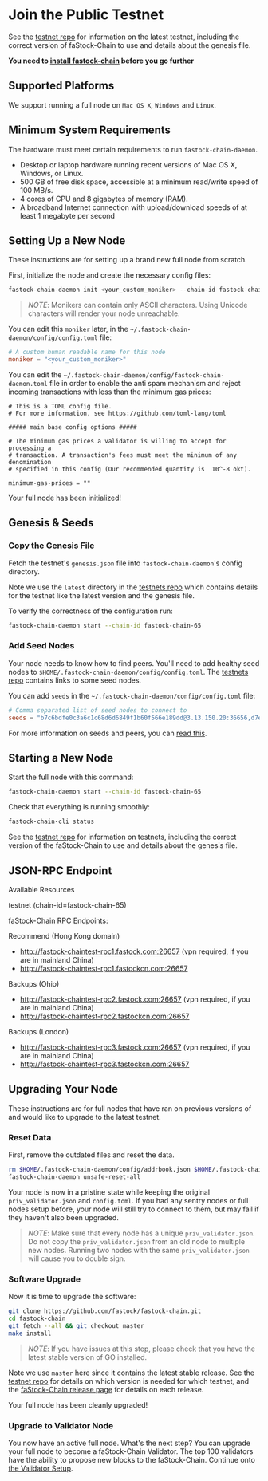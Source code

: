<!--
order: 4
-->

# Join the Public Testnet 

See the [testnet repo](https://github.com/fastock/testnets) for
information on the latest testnet, including the correct version
of faStock-Chain to use and details about the genesis file.

**You need to [install fastock-chain](./install-fastock-chain.html) before you go further**

## Supported Platforms

We support running a full node on `Mac OS X`, `Windows` and `Linux`.

## Minimum System Requirements

The hardware must meet certain requirements to run `fastock-chain-daemon`.

 * Desktop or laptop hardware running recent versions of Mac OS X, Windows, or Linux.
 * 500 GB of free disk space, accessible at a minimum read/write speed of 100 MB/s.
 * 4 cores of CPU and 8 gigabytes of memory (RAM).
 * A broadband Internet connection with upload/download speeds of at least 1 megabyte per second

## Setting Up a New Node

These instructions are for setting up a brand new full node from scratch.

First, initialize the node and create the necessary config files:

```bash
fastock-chain-daemon init <your_custom_moniker> --chain-id fastock-chain-65
```

> _NOTE_:
Monikers can contain only ASCII characters. Using Unicode characters will render your node unreachable.


You can edit this `moniker` later, in the `~/.fastock-chain-daemon/config/config.toml` file:

```toml
# A custom human readable name for this node
moniker = "<your_custom_moniker>"
```

You can edit the `~/.fastock-chain-daemon/config/fastock-chain-daemon.toml` file in order to enable the anti spam mechanism and reject incoming transactions with less than the minimum gas prices:

```
# This is a TOML config file.
# For more information, see https://github.com/toml-lang/toml

##### main base config options #####

# The minimum gas prices a validator is willing to accept for processing a
# transaction. A transaction's fees must meet the minimum of any denomination
# specified in this config (Our recommended quantity is  10^-8 okt).

minimum-gas-prices = ""
```

Your full node has been initialized! 

## Genesis & Seeds

### Copy the Genesis File

Fetch the testnet's `genesis.json` file into `fastock-chain-daemon`'s config directory.

Note we use the `latest` directory in the [testnets repo](https://github.com/fastock/testnets) which contains details for the testnet like the latest version and the genesis file. 

To verify the correctness of the configuration run:

```bash
fastock-chain-daemon start --chain-id fastock-chain-65
```

### Add Seed Nodes

Your node needs to know how to find peers. You'll need to add healthy seed nodes to `$HOME/.fastock-chain-daemon/config/config.toml`. The [testnets repo](https://github.com/fastock/testnets) contains links to some seed nodes.

You can add `seeds` in the `~/.fastock-chain-daemon/config/config.toml` file:

```toml
# Comma separated list of seed nodes to connect to
seeds = "b7c6bdfe0c3a6c1c68d6d6849f1b60f566e189dd@3.13.150.20:36656,d7eec05e6449945c8e0fd080d58977d671eae588@35.176.111.229:36656,223b5b41d1dba9057401def49b456630e1ab2599@18.162.106.25:36656"
```

For more information on seeds and peers, you can [read this](https://docs.tendermint.com/master/spec/p2p/peer.html).

## Starting a New Node

Start the full node with this command:

```bash
fastock-chain-daemon start --chain-id fastock-chain-65
```

Check that everything is running smoothly:

```bash
fastock-chain-cli status
```

See the [testnet repo](https://github.com/fastock/testnets) for information on testnets, including the correct version of the faStock-Chain to use and details about the genesis file.

## JSON-RPC Endpoint

Available Resources

testnet (chain-id=fastock-chain-65)

faStock-Chain RPC Endpoints:

Recommend (Hong Kong domain)
 - http://fastock-chaintest-rpc1.fastock.com:26657 (vpn required, if you are in mainland China)
 - http://fastock-chaintest-rpc1.fastockcn.com:26657
 
Backups (Ohio)
 - http://fastock-chaintest-rpc2.fastock.com:26657 (vpn required, if you are in mainland China)
 - http://fastock-chaintest-rpc2.fastockcn.com:26657
 
Backups (London)
 - http://fastock-chaintest-rpc3.fastock.com:26657 (vpn required, if you are in mainland China)
 - http://fastock-chaintest-rpc3.fastockcn.com:26657


## Upgrading Your Node

These instructions are for full nodes that have ran on previous versions of and would like to upgrade to the latest testnet.

### Reset Data

First, remove the outdated files and reset the data.

```bash
rm $HOME/.fastock-chain-daemon/config/addrbook.json $HOME/.fastock-chain-daemon/config/genesis.json
fastock-chain-daemon unsafe-reset-all
```

Your node is now in a pristine state while keeping the original `priv_validator.json` and `config.toml`. If you had any sentry nodes or full nodes setup before,
your node will still try to connect to them, but may fail if they haven't also
been upgraded.

> _NOTE_:
Make sure that every node has a unique `priv_validator.json`. Do not copy the `priv_validator.json` from an old node to multiple new nodes. Running two nodes with the same `priv_validator.json` will cause you to double sign.


### Software Upgrade

Now it is time to upgrade the software:

```bash
git clone https://github.com/fastock/fastock-chain.git
cd fastock-chain
git fetch --all && git checkout master
make install
```

> _NOTE_: If you have issues at this step, please check that you have the latest stable version of GO installed.

Note we use `master` here since it contains the latest stable release.
See the [testnet repo](https://github.com/fastock/testnets) for details on which version is needed for which testnet, and the [faStock-Chain release page](https://github.com/fastock/fastock-chain/releases) for details on each release.

Your full node has been cleanly upgraded!

### Upgrade to Validator Node

You now have an active full node. What's the next step? You can upgrade your full node to become a faStock-Chain Validator. The top 100 validators have the ability to propose new blocks to the faStock-Chain. Continue onto [the Validator Setup](../validators/validators-guide-cli.md).
